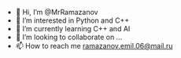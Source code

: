 - 👋 Hi, I’m @MrRamazanov
- 👀 I’m interested in Python and C++
- 🌱 I’m currently learning C++ and AI
- 💞️ I’m looking to collaborate on ...
- 📫 How to reach me ramazanov.emil.06@mail.ru

<!---
MrRamazanov/MrRamazanov is a ✨ special ✨ repository because its `README.md` (this file) appears on your GitHub profile.
You can click the Preview link to take a look at your changes.
--->
